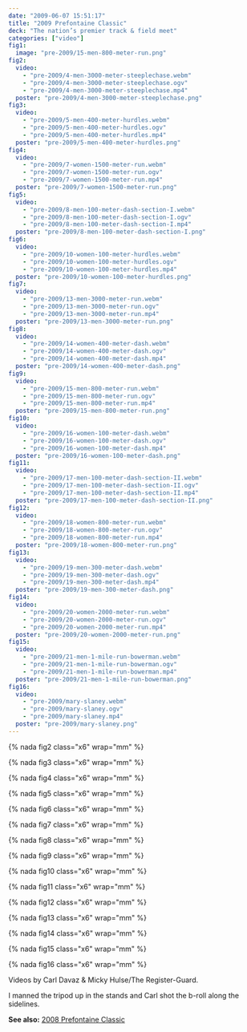 ```yaml
---
date: "2009-06-07 15:51:17"
title: "2009 Prefontaine Classic"
deck: "The nation’s premier track & field meet"
categories: ["video"]
fig1:
  image: "pre-2009/15-men-800-meter-run.png"
fig2:
  video:
    - "pre-2009/4-men-3000-meter-steeplechase.webm"
    - "pre-2009/4-men-3000-meter-steeplechase.ogv"
    - "pre-2009/4-men-3000-meter-steeplechase.mp4"
  poster: "pre-2009/4-men-3000-meter-steeplechase.png"
fig3:
  video:
    - "pre-2009/5-men-400-meter-hurdles.webm"
    - "pre-2009/5-men-400-meter-hurdles.ogv"
    - "pre-2009/5-men-400-meter-hurdles.mp4"
  poster: "pre-2009/5-men-400-meter-hurdles.png"
fig4:
  video:
    - "pre-2009/7-women-1500-meter-run.webm"
    - "pre-2009/7-women-1500-meter-run.ogv"
    - "pre-2009/7-women-1500-meter-run.mp4"
  poster: "pre-2009/7-women-1500-meter-run.png"
fig5:
  video:
    - "pre-2009/8-men-100-meter-dash-section-I.webm"
    - "pre-2009/8-men-100-meter-dash-section-I.ogv"
    - "pre-2009/8-men-100-meter-dash-section-I.mp4"
  poster: "pre-2009/8-men-100-meter-dash-section-I.png"
fig6:
  video:
    - "pre-2009/10-women-100-meter-hurdles.webm"
    - "pre-2009/10-women-100-meter-hurdles.ogv"
    - "pre-2009/10-women-100-meter-hurdles.mp4"
  poster: "pre-2009/10-women-100-meter-hurdles.png"
fig7:
  video:
    - "pre-2009/13-men-3000-meter-run.webm"
    - "pre-2009/13-men-3000-meter-run.ogv"
    - "pre-2009/13-men-3000-meter-run.mp4"
  poster: "pre-2009/13-men-3000-meter-run.png"
fig8:
  video:
    - "pre-2009/14-women-400-meter-dash.webm"
    - "pre-2009/14-women-400-meter-dash.ogv"
    - "pre-2009/14-women-400-meter-dash.mp4"
  poster: "pre-2009/14-women-400-meter-dash.png"
fig9:
  video:
    - "pre-2009/15-men-800-meter-run.webm"
    - "pre-2009/15-men-800-meter-run.ogv"
    - "pre-2009/15-men-800-meter-run.mp4"
  poster: "pre-2009/15-men-800-meter-run.png"
fig10:
  video:
    - "pre-2009/16-women-100-meter-dash.webm"
    - "pre-2009/16-women-100-meter-dash.ogv"
    - "pre-2009/16-women-100-meter-dash.mp4"
  poster: "pre-2009/16-women-100-meter-dash.png"
fig11:
  video:
    - "pre-2009/17-men-100-meter-dash-section-II.webm"
    - "pre-2009/17-men-100-meter-dash-section-II.ogv"
    - "pre-2009/17-men-100-meter-dash-section-II.mp4"
  poster: "pre-2009/17-men-100-meter-dash-section-II.png"
fig12:
  video:
    - "pre-2009/18-women-800-meter-run.webm"
    - "pre-2009/18-women-800-meter-run.ogv"
    - "pre-2009/18-women-800-meter-run.mp4"
  poster: "pre-2009/18-women-800-meter-run.png"
fig13:
  video:
    - "pre-2009/19-men-300-meter-dash.webm"
    - "pre-2009/19-men-300-meter-dash.ogv"
    - "pre-2009/19-men-300-meter-dash.mp4"
  poster: "pre-2009/19-men-300-meter-dash.png"
fig14:
  video:
    - "pre-2009/20-women-2000-meter-run.webm"
    - "pre-2009/20-women-2000-meter-run.ogv"
    - "pre-2009/20-women-2000-meter-run.mp4"
  poster: "pre-2009/20-women-2000-meter-run.png"
fig15:
  video:
    - "pre-2009/21-men-1-mile-run-bowerman.webm"
    - "pre-2009/21-men-1-mile-run-bowerman.ogv"
    - "pre-2009/21-men-1-mile-run-bowerman.mp4"
  poster: "pre-2009/21-men-1-mile-run-bowerman.png"
fig16:
  video:
    - "pre-2009/mary-slaney.webm"
    - "pre-2009/mary-slaney.ogv"
    - "pre-2009/mary-slaney.mp4"
  poster: "pre-2009/mary-slaney.png"
---
```


{% nada fig2 class="x6" wrap="mm" %}

{% nada fig3 class="x6" wrap="mm" %}

{% nada fig4 class="x6" wrap="mm" %}

{% nada fig5 class="x6" wrap="mm" %}

{% nada fig6 class="x6" wrap="mm" %}

{% nada fig7 class="x6" wrap="mm" %}

{% nada fig8 class="x6" wrap="mm" %}

{% nada fig9 class="x6" wrap="mm" %}

{% nada fig10 class="x6" wrap="mm" %}

{% nada fig11 class="x6" wrap="mm" %}

{% nada fig12 class="x6" wrap="mm" %}

{% nada fig13 class="x6" wrap="mm" %}

{% nada fig14 class="x6" wrap="mm" %}

{% nada fig15 class="x6" wrap="mm" %}

{% nada fig16 class="x6" wrap="mm" %}

Videos by Carl Davaz & Micky Hulse/The Register-Guard.

I manned the tripod up in the stands and Carl shot the b-roll along the sidelines.

**See also:** [2008 Prefontaine Classic](2008-06-08-2008-prefontaine-classic)
